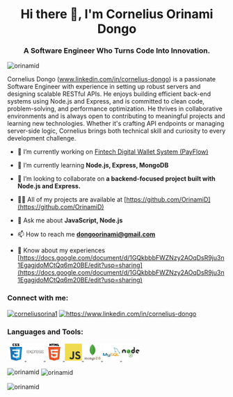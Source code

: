 
<h1 align="center" backgound-colour = "black">Hi there 👋, I'm Cornelius Orinami Dongo</h1>
<h3 align="center">A Software Engineer Who Turns Code Into Innovation.</h3>

<p align="left"> <img src="https://komarev.com/ghpvc/?username=orinamid&label=Profile%20views&color=0e75b6&style=flat" alt="orinamid" /> </p>

Cornelius Dongo (www.linkedin.com/in/cornelius-dongo) is a passionate Software Engineer with experience in setting up robust servers and designing scalable RESTful APIs. He enjoys building efficient back-end systems using Node.js and Express, and is committed to clean code, problem-solving, and performance optimization.
He thrives in collaborative environments and is always open to contributing to meaningful projects and learning new technologies. Whether it's crafting API endpoints or managing server-side logic, Cornelius brings both technical skill and curiosity to every development challenge.

- 🔭 I’m currently working on [Fintech Digital Wallet System (PayFlow)](https://github.com/OrinamiD/Fintech-Digital-Wallet-System-PayFlow-.git)

- 🌱 I’m currently learning **Node.js, Express, MongoDB**

- 👯 I’m looking to collaborate on **a backend-focused project built with Node.js and Express.**

- 👨‍💻 All of my projects are available at [https://github.com/OrinamiD](https://github.com/OrinamiD)

- 💬 Ask me about **JavaScript, Node.js**

- 📫 How to reach me **dongoorinami@gmail.com**

- 📄 Know about my experiences [https://docs.google.com/document/d/1GQkbbbFWZNzy2AOqDsR9ju3n1EgagjdoMCtQq6m20BE/edit?usp=sharing](https://docs.google.com/document/d/1GQkbbbFWZNzy2AOqDsR9ju3n1EgagjdoMCtQq6m20BE/edit?usp=sharing)

<h3 align="left">Connect with me:</h3>
<p align="left">
<a href="https://twitter.com/corneliusorina1" target="blank"><img align="center" src="https://raw.githubusercontent.com/rahuldkjain/github-profile-readme-generator/master/src/images/icons/Social/twitter.svg" alt="corneliusorina1" height="30" width="40" /></a>
<a href="https://linkedin.com/in/https://www.linkedin.com/in/cornelius-dongo" target="blank"><img align="center" src="https://raw.githubusercontent.com/rahuldkjain/github-profile-readme-generator/master/src/images/icons/Social/linked-in-alt.svg" alt="https://www.linkedin.com/in/cornelius-dongo" height="30" width="40" /></a>
</p>

<h3 align="left">Languages and Tools:</h3>
<p align="left"> <a href="https://www.w3schools.com/css/" target="_blank" rel="noreferrer"> <img src="https://raw.githubusercontent.com/devicons/devicon/master/icons/css3/css3-original-wordmark.svg" alt="css3" width="40" height="40"/> </a> <a href="https://expressjs.com" target="_blank" rel="noreferrer"> <img src="https://raw.githubusercontent.com/devicons/devicon/master/icons/express/express-original-wordmark.svg" alt="express" width="40" height="40"/> </a> <a href="https://www.w3.org/html/" target="_blank" rel="noreferrer"> <img src="https://raw.githubusercontent.com/devicons/devicon/master/icons/html5/html5-original-wordmark.svg" alt="html5" width="40" height="40"/> </a> <a href="https://developer.mozilla.org/en-US/docs/Web/JavaScript" target="_blank" rel="noreferrer"> <img src="https://raw.githubusercontent.com/devicons/devicon/master/icons/javascript/javascript-original.svg" alt="javascript" width="40" height="40"/> </a> <a href="https://www.mongodb.com/" target="_blank" rel="noreferrer"> <img src="https://raw.githubusercontent.com/devicons/devicon/master/icons/mongodb/mongodb-original-wordmark.svg" alt="mongodb" width="40" height="40"/> </a> <a href="https://www.mysql.com/" target="_blank" rel="noreferrer"> <img src="https://raw.githubusercontent.com/devicons/devicon/master/icons/mysql/mysql-original-wordmark.svg" alt="mysql" width="40" height="40"/> </a> <a href="https://nodejs.org" target="_blank" rel="noreferrer"> <img src="https://raw.githubusercontent.com/devicons/devicon/master/icons/nodejs/nodejs-original-wordmark.svg" alt="nodejs" width="40" height="40"/> </a> </p>

<p><img align="left" src="https://github-readme-stats.vercel.app/api/top-langs?username=orinamid&show_icons=true&locale=en&layout=compact" alt="orinamid" /></p>

<p>&nbsp;<img align="center" src="https://github-readme-stats.vercel.app/api?username=orinamid&show_icons=true&locale=en" alt="orinamid" /></p>

<p><img align="center" src="https://github-readme-streak-stats.herokuapp.com/?user=orinamid&" alt="orinamid" /></p>

